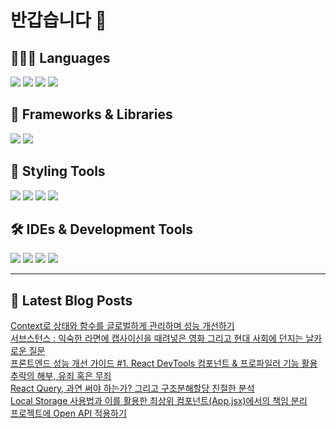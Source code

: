 # 반갑습니다 👋

## 🧑🏻‍💻 Languages

<p>
  <img src="https://img.shields.io/badge/HTML5-E34F26?style=flat-square&logo=html5&logoColor=white"/>
  <img src="https://img.shields.io/badge/JavaScript-F7DF1E?style=flat-square&logo=JavaScript&logoColor=white"/> 
  <img src="https://img.shields.io/badge/Java-5382A1?style=flat-square&logo=openjdk&logoColor=white"/>
  <img src="https://img.shields.io/badge/Python-3776AB?style=flat-square&logo=python&logoColor=white"/> <!-- Python 추가 -->
</p>

## 📘 Frameworks & Libraries

<p>
  <img src="https://img.shields.io/badge/React-61DAFB?style=flat-square&logo=React&logoColor=black"/>
  <img src="https://img.shields.io/badge/Vue.js-4FC08D?style=flat-square&logo=Vue.js&logoColor=white"/>
</p>

## 🪮 Styling Tools

<p>
  <img src="https://img.shields.io/badge/CSS3-1572B6?style=flat-square&logo=css3&logoColor=white"/> <!-- CSS 추가 -->
  <img src="https://img.shields.io/badge/Tailwind CSS-06B6D4?style=flat-square&logo=Tailwind CSS&logoColor=white"/>
  <img src="https://img.shields.io/badge/Sass-CC6699?style=flat-square&logo=Sass&logoColor=white"/>
  <img src="https://img.shields.io/badge/Styled Components-DB7093?style=flat-square&logo=styled-components&logoColor=white"/>
</p>

## 🛠️ IDEs & Development Tools

<p>
  <img src="https://img.shields.io/badge/Git-F05032?style=flat-square&logo=git&logoColor=white"/>
  <img src="https://img.shields.io/badge/GitHub-181717?style=flat-square&logo=GitHub&logoColor=white"/>
  <img src="https://img.shields.io/badge/Visual Studio Code-007ACC?style=flat-square&logo=Visual Studio Code&logoColor=white"/>
  <img src="https://img.shields.io/badge/RStudio-75AADB?style=flat-square&logo=RStudio&logoColor=white"/>
</p>

---


## 📕 Latest Blog Posts

<a href=https://wonbin109.tistory.com/83>  Context로 상태와 함수를 글로벌하게 관리하며 성능 개선하기</a></br><a href=https://wonbin109.tistory.com/82>  서브스턴스 : 익숙한 라면에 캡사이신을 때려넣은 영화 그리고 현대 사회에 던지는 날카로운 질문</a></br><a href=https://wonbin109.tistory.com/81>  프론트엔드 성능 개선 가이드 #1. React DevTools 컴포넌트 &amp; 프로파일러 기능 활용</a></br><a href=https://wonbin109.tistory.com/80>  추락의 해부, 유죄 혹은 무죄</a></br><a href=https://wonbin109.tistory.com/79>  React Query, 과연 써야 하는가? 그리고 구조분해할당 친절한 분석</a></br><a href=https://wonbin109.tistory.com/78>Local Storage 사용법과 이를 활용한 최상위 컴포넌트(App.jsx)에서의 책임 분리</a></br><a href=https://wonbin109.tistory.com/77>프로젝트에 Open API 적용하기</a></br>